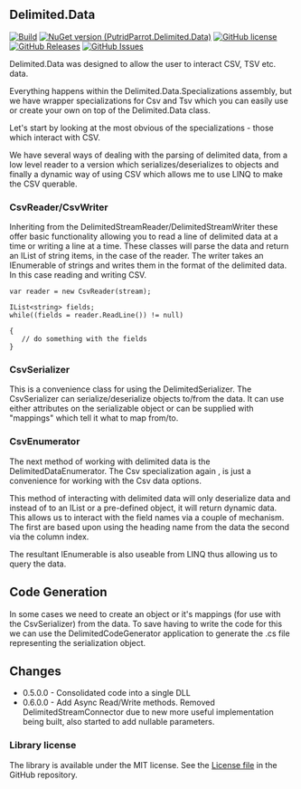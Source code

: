 ## Delimited.Data

[![Build](https://github.com/putridparrot/PutridParrot.Delimited.Data/actions/workflows/build.yml/badge.svg)](https://github.com/putridparrot/PutridParrot.Delimited.Data/actions/workflows/build.yml)
[![NuGet version (PutridParrot.Delimited.Data)](https://img.shields.io/nuget/v/PutridParrot.Delimited.Data.svg?style=flat-square)](https://www.nuget.org/packages/PutridParrot.Delimited.Data/)
[![GitHub license](https://img.shields.io/badge/license-MIT-blue.svg)](https://github.com/putridparrot/PutridParrot.Delimited.Data/blob/master/LICENSE.md)
[![GitHub Releases](https://img.shields.io/github/release/putridparrot/PutridParrot.Delimited.Data.svg)](https://github.com/putridparrot/PutridParrot.Delimited.Data/releases)
[![GitHub Issues](https://img.shields.io/github/issues/putridparrot/PutridParrot.Delimited.Data.svg)](https://github.com/putridparrot/PutridParrot.Delimited.Data/issues)


Delimited.Data was designed to allow the user to interact CSV, TSV etc. data. 

Everything happens within the Delimited.Data.Specializations assembly, but we have wrapper specializations for Csv and Tsv 
which you can easily use or create your own on top of the Delimited.Data class.

Let's start by looking at the most obvious of the specializations - those which interact with CSV.

We have several ways of dealing with the parsing of delimited data, from a low level reader to a version which 
serializes/deserializes to objects and finally a dynamic way of using CSV which allows me to use LINQ to make 
the CSV querable.

### CsvReader/CsvWriter

Inheriting from the DelimitedStreamReader/DelimitedStreamWriter these offer basic functionality allowing you to read a line of delimited data at a time or writing a line at a time. These classes will parse 
the data and return an IList of string items, in the case of the reader. The writer takes an IEnumerable of strings and writes them in the format of the delimited data. In this case reading and writing CSV.

```
var reader = new CsvReader(stream);

IList<string> fields;
while((fields = reader.ReadLine()) != null)

{ 
   // do something with the fields
}
```
### CsvSerializer

This is a convenience class for using the DelimitedSerializer. The CsvSerializer can serialize/deserialize objects to/from the data. It can use either attributes on the serializable object or can be supplied with "mappings" which tell it what to map from/to.

### CsvEnumerator

The next method of working with delimited data is the DelimitedDataEnumerator. The Csv specialization again , is just a convenience for working with the Csv data options.

This method of interacting with delimited data will only deserialize data and instead of to an IList or a pre-defined object, it will return dynamic data. This allows us to interact with the field names via a couple of mechanism. The first are based upon using the heading name from the data the second via the column index.

The resultant IEnumerable is also useable from LINQ thus allowing us to query the data.

## Code Generation

In some cases we need to create an object or it's mappings (for use with the CsvSerializer) from the data. To save having to write the code for this we can use the DelimitedCodeGenerator application to generate the .cs file representing the serialization object.

## Changes

* 0.5.0.0 - Consolidated code into a single DLL
* 0.6.0.0 - Add Async Read/Write methods. Removed DelimitedStreamConnector due to new more useful implementation being built, also started to add nullable parameters.

### Library license

The library is available under the MIT license. See the [License file][1] in the GitHub repository.

  [1]: https://github.com/putridparrot/Delimited.Data/blob/master/LICENSE
